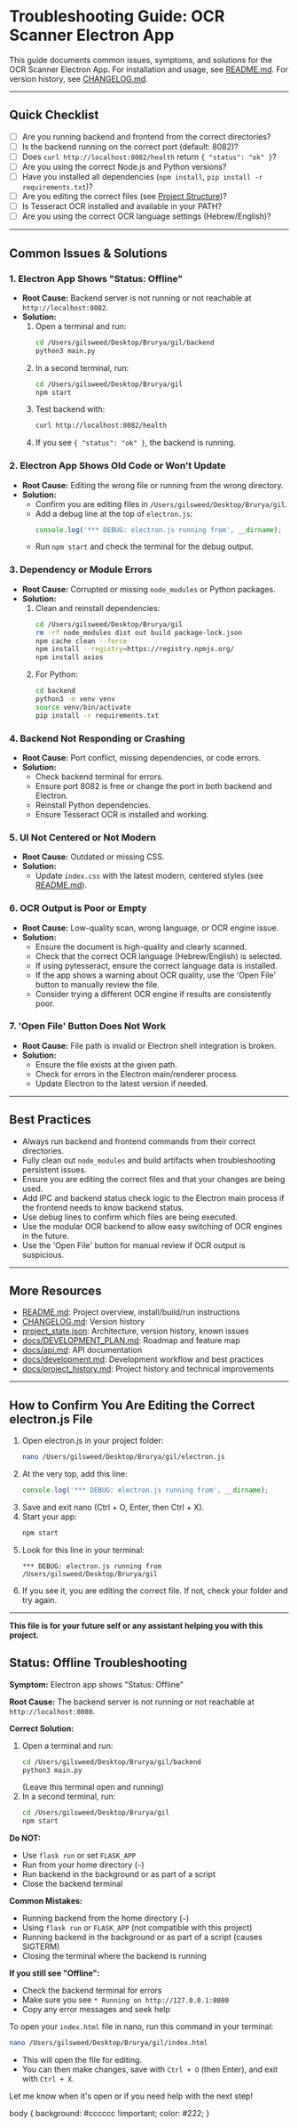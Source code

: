 # Troubleshooting Guide: OCR Scanner Electron App

This guide documents common issues, symptoms, and solutions for the OCR Scanner Electron App. For installation and usage, see [README.md](README.md). For version history, see [CHANGELOG.md](CHANGELOG.md).

---

## Quick Checklist
- [ ] Are you running backend and frontend from the correct directories?
- [ ] Is the backend running on the correct port (default: 8082)?
- [ ] Does `curl http://localhost:8082/health` return `{ "status": "ok" }`?
- [ ] Are you using the correct Node.js and Python versions?
- [ ] Have you installed all dependencies (`npm install`, `pip install -r requirements.txt`)?
- [ ] Are you editing the correct files (see [Project Structure](README.md#project-structure))?
- [ ] Is Tesseract OCR installed and available in your PATH?
- [ ] Are you using the correct OCR language settings (Hebrew/English)?

---

## Common Issues & Solutions

### 1. Electron App Shows "Status: Offline"
- **Root Cause:** Backend server is not running or not reachable at `http://localhost:8082`.
- **Solution:**
  1. Open a terminal and run:
     ```sh
     cd /Users/gilsweed/Desktop/Brurya/gil/backend
     python3 main.py
     ```
  2. In a second terminal, run:
     ```sh
     cd /Users/gilsweed/Desktop/Brurya/gil
     npm start
     ```
  3. Test backend with:
     ```sh
     curl http://localhost:8082/health
     ```
  4. If you see `{ "status": "ok" }`, the backend is running.

### 2. Electron App Shows Old Code or Won't Update
- **Root Cause:** Editing the wrong file or running from the wrong directory.
- **Solution:**
  - Confirm you are editing files in `/Users/gilsweed/Desktop/Brurya/gil`.
  - Add a debug line at the top of `electron.js`:
    ```js
    console.log('*** DEBUG: electron.js running from', __dirname);
    ```
  - Run `npm start` and check the terminal for the debug output.

### 3. Dependency or Module Errors
- **Root Cause:** Corrupted or missing `node_modules` or Python packages.
- **Solution:**
  1. Clean and reinstall dependencies:
     ```sh
     cd /Users/gilsweed/Desktop/Brurya/gil
     rm -rf node_modules dist out build package-lock.json
     npm cache clean --force
     npm install --registry=https://registry.npmjs.org/
     npm install axios
     ```
  2. For Python:
     ```sh
     cd backend
     python3 -m venv venv
     source venv/bin/activate
     pip install -r requirements.txt
     ```

### 4. Backend Not Responding or Crashing
- **Root Cause:** Port conflict, missing dependencies, or code errors.
- **Solution:**
  - Check backend terminal for errors.
  - Ensure port 8082 is free or change the port in both backend and Electron.
  - Reinstall Python dependencies.
  - Ensure Tesseract OCR is installed and working.

### 5. UI Not Centered or Not Modern
- **Root Cause:** Outdated or missing CSS.
- **Solution:**
  - Update `index.css` with the latest modern, centered styles (see [README.md](README.md#installation--usage)).

### 6. OCR Output is Poor or Empty
- **Root Cause:** Low-quality scan, wrong language, or OCR engine issue.
- **Solution:**
  - Ensure the document is high-quality and clearly scanned.
  - Check that the correct OCR language (Hebrew/English) is selected.
  - If using pytesseract, ensure the correct language data is installed.
  - If the app shows a warning about OCR quality, use the 'Open File' button to manually review the file.
  - Consider trying a different OCR engine if results are consistently poor.

### 7. 'Open File' Button Does Not Work
- **Root Cause:** File path is invalid or Electron shell integration is broken.
- **Solution:**
  - Ensure the file exists at the given path.
  - Check for errors in the Electron main/renderer process.
  - Update Electron to the latest version if needed.

---

## Best Practices
- Always run backend and frontend commands from their correct directories.
- Fully clean out `node_modules` and build artifacts when troubleshooting persistent issues.
- Ensure you are editing the correct files and that your changes are being used.
- Add IPC and backend status check logic to the Electron main process if the frontend needs to know backend status.
- Use debug lines to confirm which files are being executed.
- Use the modular OCR backend to allow easy switching of OCR engines in the future.
- Use the 'Open File' button for manual review if OCR output is suspicious.

---

## More Resources
- [README.md](README.md): Project overview, install/build/run instructions
- [CHANGELOG.md](CHANGELOG.md): Version history
- [project_state.json](project_state.json): Architecture, version history, known issues
- [docs/DEVELOPMENT_PLAN.md](docs/DEVELOPMENT_PLAN.md): Roadmap and feature map
- [docs/api.md](docs/api.md): API documentation
- [docs/development.md](docs/development.md): Development workflow and best practices
- [docs/project_history.md](docs/project_history.md): Project history and technical improvements

---

## How to Confirm You Are Editing the Correct electron.js File

1. Open electron.js in your project folder:
   ```sh
   nano /Users/gilsweed/Desktop/Brurya/gil/electron.js
   ```
2. At the very top, add this line:
   ```js
   console.log('*** DEBUG: electron.js running from', __dirname);
   ```
3. Save and exit nano (Ctrl + O, Enter, then Ctrl + X).
4. Start your app:
   ```sh
   npm start
   ```
5. Look for this line in your terminal:
   ```
   *** DEBUG: electron.js running from /Users/gilsweed/Desktop/Brurya/gil
   ```
6. If you see it, you are editing the correct file. If not, check your folder and try again.

---

**This file is for your future self or any assistant helping you with this project.**

## Status: Offline Troubleshooting

**Symptom:** Electron app shows "Status: Offline"

**Root Cause:** The backend server is not running or not reachable at `http://localhost:8080`.

**Correct Solution:**
1. Open a terminal and run:
   ```sh
   cd /Users/gilsweed/Desktop/Brurya/gil/backend
   python3 main.py
   ```
   (Leave this terminal open and running)
2. In a second terminal, run:
   ```sh
   cd /Users/gilsweed/Desktop/Brurya/gil
   npm start
   ```

**Do NOT:**
- Use `flask run` or set `FLASK_APP`
- Run from your home directory (`~`)
- Run backend in the background or as part of a script
- Close the backend terminal

**Common Mistakes:**
- Running backend from the home directory (`~`)
- Using `flask run` or `FLASK_APP` (not compatible with this project)
- Running backend in the background or as part of a script (causes SIGTERM)
- Closing the terminal where the backend is running

**If you still see "Offline":**
- Check the backend terminal for errors
- Make sure you see `* Running on http://127.0.0.1:8080`
- Copy any error messages and seek help 

To open your `index.html` file in nano, run this command in your terminal:

```sh
nano /Users/gilsweed/Desktop/Brurya/gil/index.html
```

- This will open the file for editing.
- You can then make changes, save with `Ctrl + O` (then Enter), and exit with `Ctrl + X`.

Let me know when it's open or if you need help with the next step! 

body {
  background: #cccccc !important;
  color: #222;
} 